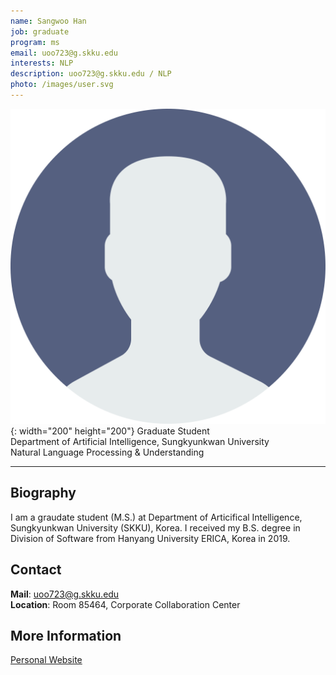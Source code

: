 ```yaml
---
name: Sangwoo Han
job: graduate
program: ms
email: uoo723@g.skku.edu
interests: NLP
description: uoo723@g.skku.edu / NLP
photo: /images/user.svg
---
```


<!-- Post name should be this form: name.md
        For example, Gildong Hong.md -->

<!-- Fill the contents where --Fill-- exists -->
<!-- The example is in '_authors/Jongwuk Lee.md' or '_authors/Jiwoo Kim.md'>

<!-- For 'name' front matter, follow this format: Gildong Hong -->
<!-- For 'job' front matter, choose the one of these: professor / graduate / undergraduate / alumni -->
<!-- For 'description' front matter, write down your email address and areas of interests.
        Email address is nessecary for graduate students.
        Follow this format: example@skku.edu / Computer Science -->

![Photo](/images/user.svg){: width="200" height="200"}
Graduate Student<br />
Department of Artificial Intelligence, Sungkyunkwan University<br />
Natural Language Processing & Understanding

<!-- If you have a photo, then write that url in (). Photo can be anything with 200x200 size. -->
<!-- Fill the position, institution/department, interests
        For example, Graduate Student<br>Department of Software, Sungkyunkwan University<br>Recommender Systems, Natural Language Processing, Neuroimaging Analysis and Understanding -->

<hr>

## Biography
I am a graudate student (M.S.) at Department of Articifical Intelligence, Sungkyunkwan University (SKKU), Korea.
I received my B.S. degree in Division of Software from Hanyang University ERICA, Korea in 2019.

## Contact
**Mail**: uoo723@g.skku.edu
<br>
**Location**: Room 85464, Corporate Collaboration Center

## More Information
[Personal Website](https://github.com/uoo723)

<!-- If you have some personal websites, then write the url here. -->
<!-- If you don't have them, then remove a line '[Persoal Website](--Fill--)' -->
